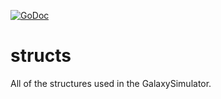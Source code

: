 [![GoDoc](https://godoc.org/git.darknebu.la/GalaxySimulator/structs?status.svg)](https://godoc.org/git.darknebu.la/GalaxySimulator/structs)
# structs

All of the structures used in the GalaxySimulator. 